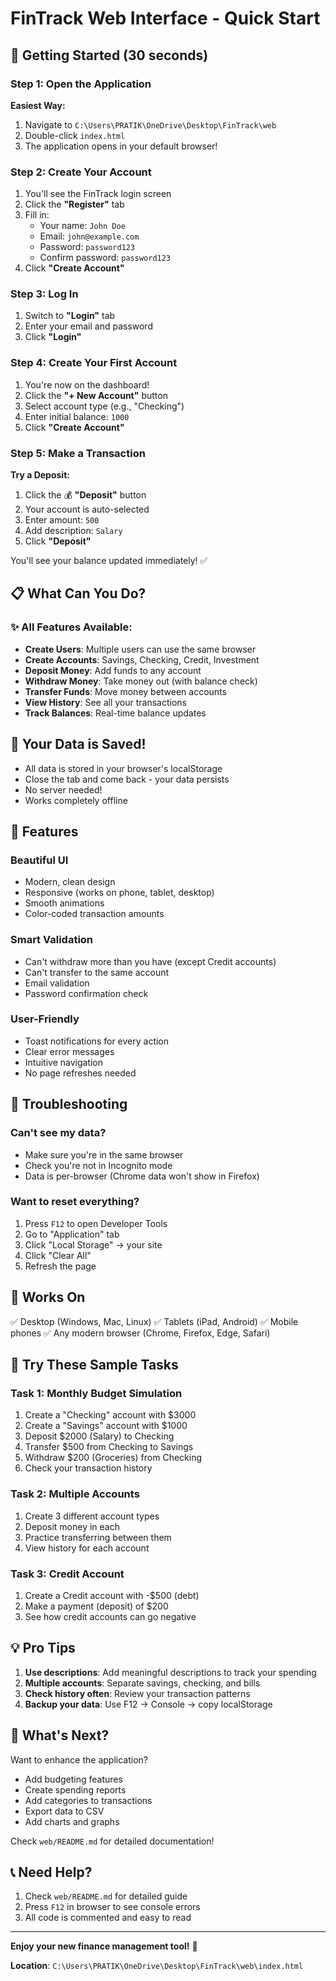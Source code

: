 # FinTrack Web Interface - Quick Start

## 🚀 Getting Started (30 seconds)

### Step 1: Open the Application

**Easiest Way:**
1. Navigate to `C:\Users\PRATIK\OneDrive\Desktop\FinTrack\web`
2. Double-click `index.html`
3. The application opens in your default browser!

### Step 2: Create Your Account

1. You'll see the FinTrack login screen
2. Click the **"Register"** tab
3. Fill in:
   - Your name: `John Doe`
   - Email: `john@example.com`
   - Password: `password123`
   - Confirm password: `password123`
4. Click **"Create Account"**

### Step 3: Log In

1. Switch to **"Login"** tab
2. Enter your email and password
3. Click **"Login"**

### Step 4: Create Your First Account

1. You're now on the dashboard!
2. Click the **"+ New Account"** button
3. Select account type (e.g., "Checking")
4. Enter initial balance: `1000`
5. Click **"Create Account"**

### Step 5: Make a Transaction

**Try a Deposit:**
1. Click the 💰 **"Deposit"** button
2. Your account is auto-selected
3. Enter amount: `500`
4. Add description: `Salary`
5. Click **"Deposit"**

You'll see your balance updated immediately! ✅

## 📋 What Can You Do?

### ✨ All Features Available:

- **Create Users**: Multiple users can use the same browser
- **Create Accounts**: Savings, Checking, Credit, Investment
- **Deposit Money**: Add funds to any account
- **Withdraw Money**: Take money out (with balance check)
- **Transfer Funds**: Move money between accounts
- **View History**: See all your transactions
- **Track Balances**: Real-time balance updates

## 💾 Your Data is Saved!

- All data is stored in your browser's localStorage
- Close the tab and come back - your data persists
- No server needed!
- Works completely offline

## 🎨 Features

### Beautiful UI
- Modern, clean design
- Responsive (works on phone, tablet, desktop)
- Smooth animations
- Color-coded transaction amounts

### Smart Validation
- Can't withdraw more than you have (except Credit accounts)
- Can't transfer to the same account
- Email validation
- Password confirmation check

### User-Friendly
- Toast notifications for every action
- Clear error messages
- Intuitive navigation
- No page refreshes needed

## 🔧 Troubleshooting

### Can't see my data?
- Make sure you're in the same browser
- Check you're not in Incognito mode
- Data is per-browser (Chrome data won't show in Firefox)

### Want to reset everything?
1. Press `F12` to open Developer Tools
2. Go to "Application" tab
3. Click "Local Storage" → your site
4. Click "Clear All"
5. Refresh the page

## 📱 Works On

✅ Desktop (Windows, Mac, Linux)
✅ Tablets (iPad, Android)
✅ Mobile phones
✅ Any modern browser (Chrome, Firefox, Edge, Safari)

## 🎯 Try These Sample Tasks

### Task 1: Monthly Budget Simulation
1. Create a "Checking" account with $3000
2. Create a "Savings" account with $1000
3. Deposit $2000 (Salary) to Checking
4. Transfer $500 from Checking to Savings
5. Withdraw $200 (Groceries) from Checking
6. Check your transaction history

### Task 2: Multiple Accounts
1. Create 3 different account types
2. Deposit money in each
3. Practice transferring between them
4. View history for each account

### Task 3: Credit Account
1. Create a Credit account with -$500 (debt)
2. Make a payment (deposit) of $200
3. See how credit accounts can go negative

## 💡 Pro Tips

1. **Use descriptions**: Add meaningful descriptions to track your spending
2. **Multiple accounts**: Separate savings, checking, and bills
3. **Check history often**: Review your transaction patterns
4. **Backup your data**: Use F12 → Console → copy localStorage

## 🌟 What's Next?

Want to enhance the application?
- Add budgeting features
- Create spending reports
- Add categories to transactions
- Export data to CSV
- Add charts and graphs

Check `web/README.md` for detailed documentation!

## 📞 Need Help?

1. Check `web/README.md` for detailed guide
2. Press `F12` in browser to see console errors
3. All code is commented and easy to read

---

**Enjoy your new finance management tool!** 🎉

**Location**: `C:\Users\PRATIK\OneDrive\Desktop\FinTrack\web\index.html`

